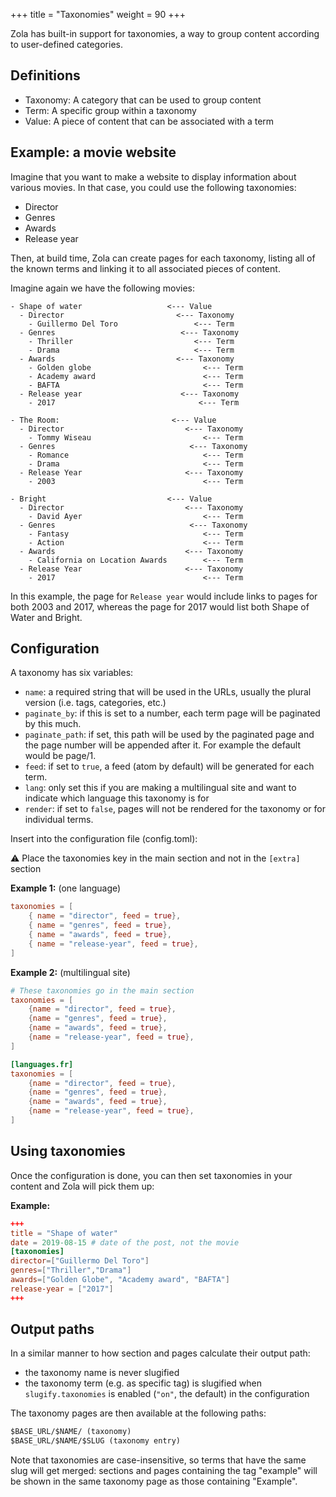 +++
title = "Taxonomies"
weight = 90
+++

Zola has built-in support for taxonomies, a way to group content according to user-defined categories.

## Definitions

- Taxonomy: A category that can be used to group content 
- Term: A specific group within a taxonomy 
- Value: A piece of content that can be associated with a term

## Example: a movie website

Imagine that you want to make a website to display information about various movies. In that case, you could use the following taxonomies:

- Director
- Genres
- Awards
- Release year

Then, at build time, Zola can create pages for each taxonomy, listing all of the known terms and linking it to all associated pieces of content. 

Imagine again we have the following movies: 
```
- Shape of water                   <--- Value
  - Director                         <--- Taxonomy
    - Guillermo Del Toro                 <--- Term
  - Genres                            <--- Taxonomy
    - Thriller                           <--- Term
    - Drama                              <--- Term
  - Awards                           <--- Taxonomy
    - Golden globe                         <--- Term
    - Academy award                        <--- Term
    - BAFTA                                <--- Term
  - Release year                      <--- Taxonomy
    - 2017                                <--- Term
    
- The Room:                         <--- Value
  - Director                           <--- Taxonomy
    - Tommy Wiseau                         <--- Term
  - Genres                              <--- Taxonomy
    - Romance                              <--- Term
    - Drama                                <--- Term
  - Release Year                       <--- Taxonomy
    - 2003                                 <--- Term

- Bright                           <--- Value
  - Director                           <--- Taxonomy
    - David Ayer                           <--- Term
  - Genres                              <--- Taxonomy
    - Fantasy                              <--- Term
    - Action                               <--- Term
  - Awards                             <--- Taxonomy
    - California on Location Awards        <--- Term
  - Release Year                       <--- Taxonomy
    - 2017                                 <--- Term
```

In this example, the page for `Release year` would include links to pages for both 2003 and 2017, whereas the page for 2017 would list both Shape of Water and Bright.

## Configuration

A taxonomy has six variables:

- `name`: a required string that will be used in the URLs, usually the plural version (i.e. tags, categories, etc.)
- `paginate_by`: if this is set to a number, each term page will be paginated by this much.
- `paginate_path`: if set, this path will be used by the paginated page and the page number will be appended after it.
For example the default would be page/1.
- `feed`: if set to `true`, a feed (atom by default) will be generated for each term.
- `lang`: only set this if you are making a multilingual site and want to indicate which language this taxonomy is for
- `render`: if set to `false`, pages will not be rendered for the taxonomy or for individual terms.

Insert into the configuration file (config.toml):

⚠️ Place the taxonomies key in the main section and not in the `[extra]` section

**Example 1:** (one language)

```toml
taxonomies = [
    { name = "director", feed = true},
    { name = "genres", feed = true},
    { name = "awards", feed = true},
    { name = "release-year", feed = true},
]
```

**Example 2:** (multilingual site)

```toml
# These taxonomies go in the main section
taxonomies = [
    {name = "director", feed = true},
    {name = "genres", feed = true},
    {name = "awards", feed = true},
    {name = "release-year", feed = true},
]

[languages.fr]
taxonomies = [
    {name = "director", feed = true},
    {name = "genres", feed = true},
    {name = "awards", feed = true},
    {name = "release-year", feed = true},
]
```

## Using taxonomies

Once the configuration is done, you can then set taxonomies in your content and Zola will pick them up:

**Example:**

```toml
+++
title = "Shape of water"
date = 2019-08-15 # date of the post, not the movie
[taxonomies]
director=["Guillermo Del Toro"]
genres=["Thriller","Drama"]
awards=["Golden Globe", "Academy award", "BAFTA"]
release-year = ["2017"]
+++
```

## Output paths

In a similar manner to how section and pages calculate their output path:
- the taxonomy name is never slugified
- the taxonomy term (e.g. as specific tag) is slugified when `slugify.taxonomies` is enabled (`"on"`, the default) in the configuration

The taxonomy pages are then available at the following paths:

```txt
$BASE_URL/$NAME/ (taxonomy)
$BASE_URL/$NAME/$SLUG (taxonomy entry)
```
Note that taxonomies are case-insensitive, so terms that have the same slug will get merged: sections and pages containing the tag "example" will be shown in the same taxonomy page as those containing "Example".
